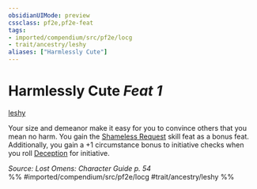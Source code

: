 ```yaml
---
obsidianUIMode: preview
cssclass: pf2e,pf2e-feat
tags:
- imported/compendium/src/pf2e/locg
- trait/ancestry/leshy
aliases: ["Harmlessly Cute"]
---
```

# Harmlessly Cute  *Feat 1*  
[leshy](leshy-b1.md)  


Your size and demeanor make it easy for you to convince others that you mean no harm. You gain the [Shameless Request](shameless-request.md) skill feat as a bonus feat. Additionally, you gain a +1 circumstance bonus to initiative checks when you roll [Deception](../skills.md#Deception) for initiative.

*Source: Lost Omens: Character Guide p. 54*  
%% #imported/compendium/src/pf2e/locg #trait/ancestry/leshy %%